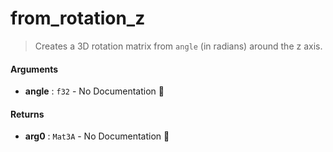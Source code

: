 # from\_rotation\_z

>  Creates a 3D rotation matrix from `angle` (in radians) around the z axis.

#### Arguments

- **angle** : `f32` \- No Documentation 🚧

#### Returns

- **arg0** : `Mat3A` \- No Documentation 🚧